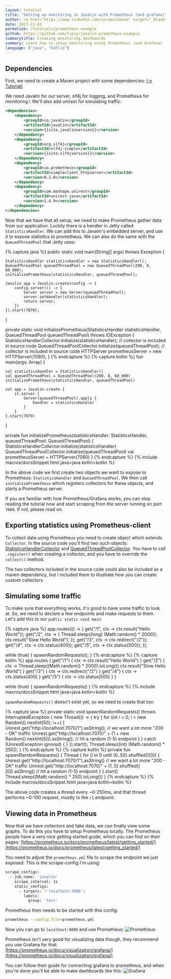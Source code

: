 ```yaml
---
layout: tutorial
title: "Setting up monitoring in Javalin with Prometheus (and grafana)"
author: <a href="https://www.linkedin.com/in/davidaase" target="_blank">David Åse</a>
date: 2017-12-02
permalink: /tutorials/prometheus-example
github: https://github.com/tipsy/javalin-prometheus-example
summarytitle: Creating monitoring dashboards
summary: Learn how to setup monitoring using Prometheus (and Grafana)
language: ["java", "kotlin"]
---
```


## Dependencies

First, we need to create a Maven project with some dependencies: [(→ Tutorial)](/tutorials/maven-setup)

We need Javalin for our server, slf4j for logging, and Prometheus for monitoring.\\
We'll also add unirest for simulating traffic:

```xml
<dependencies>
    <dependency>
        <groupId>io.javalin</groupId>
        <artifactId>javalin</artifactId>
        <version>{{site.javalinversion}}</version>
    </dependency>
    <dependency>
        <groupId>org.slf4j</groupId>
        <artifactId>slf4j-simple</artifactId>
        <version>{{site.slf4jversion}}</version>
    </dependency>
    <dependency>
        <groupId>io.prometheus</groupId>
        <artifactId>simpleclient_httpserver</artifactId>
        <version>0.1.0</version>
    </dependency>
    <dependency>
        <groupId>com.mashape.unirest</groupId>
        <artifactId>unirest-java</artifactId>
        <version>1.4.9</version>
    </dependency>
</dependencies>
```

Now that we have that all setup, we need to make Prometheus gather data from our application.
Luckily there is a handler in Jetty called `StatisticsHandler`.
We can add this to Javalin's embedded server, and use it to expose statistics to prometheus.
We can also do the same with the `QueuedThreadPool` that Jetty uses:

{% capture java %}
public static void main(String[] args) throws Exception {

    StatisticsHandler statisticsHandler = new StatisticsHandler();
    QueuedThreadPool queuedThreadPool = new QueuedThreadPool(200, 8, 60_000);
    initializePrometheus(statisticsHandler, queuedThreadPool);

    Javalin app = Javalin.create(config -> {
        config.server(() -> {
            Server server = new Server(queuedThreadPool);
            server.setHandler(statisticsHandler);
            return server;
        })
    }).start(7070);

}

private static void initializePrometheus(StatisticsHandler statisticsHandler, QueuedThreadPool queuedThreadPool) throws IOException {
    StatisticsHandlerCollector.initialize(statisticsHandler); // collector is included in source code
    QueuedThreadPoolCollector.initialize(queuedThreadPool); // collector is included in source code
    HTTPServer prometheusServer = new HTTPServer(7080);
}
{% endcapture %}
{% capture kotlin %}
fun main(args: Array<String>) {

    val statisticsHandler = StatisticsHandler()
    val queuedThreadPool = QueuedThreadPool(200, 8, 60_000)
    initializePrometheus(statisticsHandler, queuedThreadPool)

    val app = Javalin.create {
        it.server {
            Server(queuedThreadPool).apply {
                handler = statisticsHandler
            }
        }
    }.start(7070)
}

private fun initializePrometheus(statisticsHandler: StatisticsHandler, queuedThreadPool: QueuedThreadPool) {
    StatisticsHandlerCollector.initialize(statisticsHandler)
    QueuedThreadPoolCollector.initialize(queuedThreadPool)
    val prometheusServer = HTTPServer(7080)
}
{% endcapture %}
{% include macros/docsSnippet.html java=java kotlin=kotlin %}

In the above code we first create two objects we want to expose to Prometheus: `StatisticsHandler` and `QueuedThreadPool`.
We then call `initializePrometheus` which registers collectors for these objects, and starts a Prometheus server.

If you are familiar with how Prometheus/Grafana works, you can stop reading the tutorial now and start scraping from the server running on port `7080`.
If not, please read on.


## Exporting statistics using Prometheus-client
To collect data using Prometheus you need to create object which extends `Collector`.
In the source code you'll find two such objects: [StatisticsHandlerCollector](https://github.com/tipsy/javalin-prometheus-example/blob/master/src/main/java/StatisticsHandlerCollector.java)
and [QueuedThreadPoolCollector](https://github.com/tipsy/javalin-prometheus-example/blob/master/src/main/java/QueuedThreadPoolCollector.java).
You have to call `.register()` when creating a collector, and you have to override the `collect()` method.

The two collectors included in the source code could also be included as a maven dependency,
but I included them to illustrate how you can create custom collectors.

## Simulating some traffic
To make sure that everything works, it's good to have some traffic to look at.
So, we need to declare a few endpoints and make requests to them. Let's add this to our `public static void main`:

{% capture java %}
app.routes(() -> {
    get("/1", ctx -> ctx.result("Hello World"));
    get("/2", ctx -> {
        Thread.sleep((long) (Math.random() * 2000));
        ctx.result("Slow Hello World");
    });
    get("/3", ctx -> ctx.redirect("/2"));
    get("/4", ctx -> ctx.status(400));
    get("/5", ctx -> ctx.status(500));
});

while (true) {
    spawnRandomRequests();
}
{% endcapture %}
{% capture kotlin %}
app.routes {
    get("/1") { ctx -> ctx.result("Hello World") }
    get("/2") { ctx ->
        Thread.sleep((Math.random() * 2000).toLong())
        ctx.result("Slow Hello World")
    }
    get("/3") { ctx -> ctx.redirect("/2") }
    get("/4") { ctx -> ctx.status(400) }
    get("/5") { ctx -> ctx.status(500) }
}

while (true) {
    spawnRandomRequests()
}
{% endcapture %}
{% include macros/docsSnippet.html java=java kotlin=kotlin %}


`spawnRandomRequests()` doesn't exist yet, so we need to create that too:

{% capture java %}
private static void spawnRandomRequests() throws InterruptedException {
    new Thread(() -> {
        try {
            for (int i = 0; i < new Random().nextInt(50); i++) {
                Unirest.get("http://localhost:7070/1").asString(); // we want a lot more "200 - OK" traffic
                Unirest.get("http://localhost:7070/" + (1 + new Random().nextInt(5))).asString(); // hit a random (1-5) endpoint
            }
        } catch (UnirestException ignored) {
        }
    }).start();
    Thread.sleep((int) (Math.random() * 250));
}
{% endcapture %}
{% capture kotlin %}
private fun spawnRandomRequests() {
    Thread {
        for (i in 0 until (0..50).shuffled()[0]) {
            Unirest.get("http://localhost:7070/1").asString() // we want a lot more "200 - OK" traffic
            Unirest.get("http://localhost:7070/" + (1..5).shuffled()[0]).asString() // hit a random (1-5) endpoint
        }
    }.start()
    Thread.sleep((Math.random() * 250).toLong())
}
{% endcapture %}
{% include macros/docsSnippet.html java=java kotlin=kotlin %}

The above code creates a thread every ~0-250ms, and that thread performs ~0-100 request, mostly to the `/1` endpoint.

## Viewing data in Prometheus
Now that we have collectors and fake data, we can finally view some graphs. To do this you have to setup Prometheus locally.
The Prometheus people have a very nice getting started guide, which you can find on their pages: [https://prometheus.io/docs/prometheus/latest/getting_started/](https://prometheus.io/docs/prometheus/latest/getting_started/)

You need to adjust the `prometheus.yml` file to scrape the endpoint we just exposed. This is the scrape-config I'm using:

```bash
scrape_configs:
  - job_name: 'javalin'
    scrape_interval: 1s
    static_configs:
      - targets: ['localhost:7080']
        labels:
          group: 'test'
```

Prometheus then needs to be started with this config:

```bash
prometheus --config.file=prometheus.yml
```

Now you can go to `localhost:9090` and use Prometheus:
<img src="/img/posts/prometheusExample/prometheus.png" alt="Prometheus">

Prometheus isn't very good for visualizing data though,
they recommend you use Grafana for that: [https://prometheus.io/docs/visualization/grafana/](https://prometheus.io/docs/visualization/grafana/)

You can follow their guide for connecting grafana to prometheus, and when you're done you'll be able to make dashboards like this:
<img src="/img/posts/prometheusExample/grafana.png" alt="Grafana">
